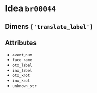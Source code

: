 # Idea `br00044`

## Dimens `['translate_label']`

## Attributes
- `event_num`
- `face_name`
- `otx_label`
- `inx_label`
- `otx_knot`
- `inx_knot`
- `unknown_str`
